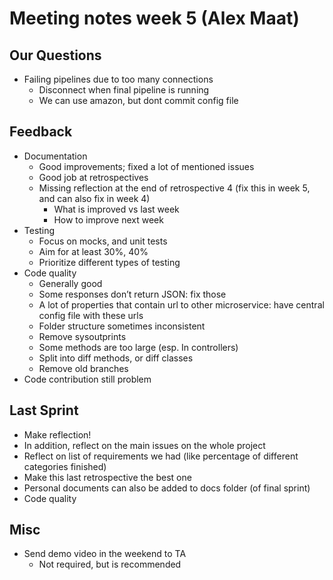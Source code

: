 # Meeting notes week 5 (Alex Maat)

## Our Questions

-   Failing pipelines due to too many connections
    -   Disconnect when final pipeline is running
    -   We can use amazon, but dont commit config file

## Feedback

-   Documentation
    -   Good improvements; fixed a lot of mentioned issues
    -   Good job at retrospectives
    -   Missing reflection at the end of retrospective 4 (fix this in week 5, and can also fix in week 4)
        -   What is improved vs last week
        -   How to improve next week
-   Testing
    -   Focus on mocks, and unit tests
    -   Aim for at least 30%, 40%
    -   Prioritize different types of testing
-   Code quality
    -   Generally good
    -   Some responses don’t return JSON: fix those
    -   A lot of properties that contain url to other microservice: have central config file with these urls
    -   Folder structure sometimes inconsistent
    -   Remove sysoutprints
    -   Some methods are too large (esp. In controllers)
    -   Split into diff methods, or diff classes
    -   Remove old branches
-   Code contribution still problem

## Last Sprint

-   Make reflection!
-   In addition, reflect on the main issues on the whole project
-   Reflect on list of requirements we had (like percentage of different categories finished)
-   Make this last retrospective the best one
-   Personal documents can also be added to docs folder (of final sprint)
-   Code quality

## Misc

-   Send demo video in the weekend to TA
    -   Not required, but is recommended
